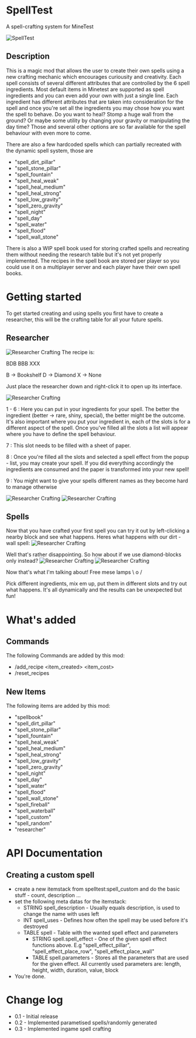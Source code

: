 # SpellTest
A spell-crafting system for MineTest


![SpellTest](screenshots/screenshot.png)

## Description
This is a magic mod that allows the user to create their own spells using a new crafting mechanic which encourages curiousity and creativity.
Each spell consists of several different attributes that are controlled by the 6 spell ingredients. Most default items in Minetest are supported as spell ingredients and
you can even add your own with just a single line. Each ingredient has different attributes that are taken into consideration for the spell and once you're set all the ingredients you may chose
how you want the spell to behave. Do you want to heal? Stomp a huge wall from the ground? Or maybe some utility by changing your gravity or manipulating the day time? Those and several other options
are so far available for the spell behaviour with even more to come. 

There are also a few hardcoded spells which can partially recreated with the dynamic spell system, those are
* "spell_dirt_pillar"
* "spell_stone_pillar"
* "spell_fountain"
* "spell_heal_weak"
* "spell_heal_medium"
* "spell_heal_strong"
* "spell_low_gravity"
* "spell_zero_gravity"
* "spell_night"
* "spell_day"
* "spell_water"
* "spell_flood"
* "spell_wall_stone"

There is also a WIP spell book used for storing crafted spells and recreating them without needing the research table but it's not yet properly implemented.
The recipes in the spell book are stored per player so you could use it on a multiplayer server and each player have their own spell books.

# Getting started
To get started creating and using spells you first have to create a researcher, this will be the crafting table for all your future spells.

## Researcher

![Researcher Crafting](screenshots/researcher_craft.png)
The recipe is:

BDB
BBB
XXX

B -> Bookshelf
D -> Diamond
X -> None

Just place the researcher down and right-click it to open up its interface.

![Researcher Crafting](screenshots/researcher_interface_empty_labeled.png)

1 - 6 : Here you can put in your ingredients for your spell. The better the ingredient (better -> rare, shiny, special), the better might be the outcome. It's also important where you put your ingredient in, each
of the slots is for a different aspect of the spell.
Once you've filled all the slots a list will appear where you have to define the spell behaviour.

7 : This slot needs to be filled with a sheet of paper.

8 : Once you're filled all the slots and selected a spell effect from the popup - list, you may create your spell. If you did everything accordingly the ingredients are consumed and the paper is transformed into your
new spell!

9 : You might want to give your spells different names as they become hard to manage otherwise

![Researcher Crafting](screenshots/researcher_interface_filled.png)
![Researcher Crafting](screenshots/researcher_interface_result.png)

## Spells

Now that you have crafted your first spell you can try it out by left-clicking a nearby block and see what happens.
Heres what happens with our dirt - wall spell:
![Researcher Crafting](screenshots/researcher_interface_result_ingame.png)

Well that's rather disappointing. So how about if we use diamond-blocks only instead?
![Researcher Crafting](screenshots/researcher_interface_filled_diamonds.png)
![Researcher Crafting](screenshots/researcher_interface_result_ingame_diamonds.png)

Now that's what I'm talking about! Free mese lamps \ o /

Pick different ingredients, mix em up, put them in different slots and try out what happens. It's all dynamically and the results can be unexpected but fun!

# What's added

## Commands
The following Commands are added by this mod:
- /add_recipe <player> <item_created> <amount> <item_cost>
- /reset_recipes <player>

## New Items

The following items are added by this mod:
* "spellbook"
* "spell_dirt_pillar"
* "spell_stone_pillar"
* "spell_fountain"
* "spell_heal_weak"
* "spell_heal_medium"
* "spell_heal_strong"
* "spell_low_gravity"
* "spell_zero_gravity"
* "spell_night"
* "spell_day"
* "spell_water"
* "spell_flood"
* "spell_wall_stone"
* "spell_fireball"
* "spell_waterball"
* "spell_custom"
* "spell_random"
* "researcher"

# API Documentation 

## Creating a custom spell
- create a new itemstack from spelltest:spell_custom and do the basic stuff - count, description ...
- set the following meta datas for the itemstack:
	- STRING spell_description - Usually equals description, is used to change the name with uses left
	- INT	 spell_uses - Defines how often the spell may be used before it's destroyed
	- TABLE spell - Table with the wanted spell effect and parameters
		- STRING spell.spell_effect	- One of the given spell effect functions above. E.g "spell_effect_pillar", "spell_effect_place_row", "spell_effect_place_wall"
		- TABLE  spell.parameters - Stores all the parameters that are used for the given effect. All currently used parameters are: length, height, width, duration, value, block
- You're done.

# Change log

- 0.1 - Initial release
- 0.2 - Implemented parametised spells/randomly generated
- 0.3 - Implemented ingame spell crafting